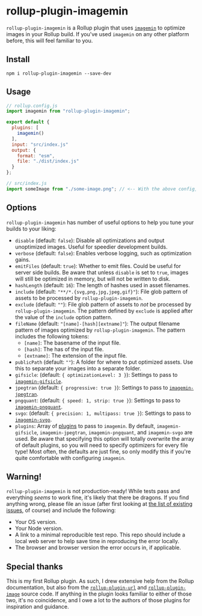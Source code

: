 # rollup-plugin-imagemin

`rollup-plugin-imagemin` is a Rollup plugin that uses [`imagemin`](https://github.com/imagemin/imagemin) to optimize images in your Rollup build. If you've used `imagemin` on any other platform before, this will feel familiar to you.

## Install

```
npm i rollup-plugin-imagemin --save-dev
```

## Usage

```javascript
// rollup.config.js
import imagemin from "rollup-plugin-imagemin";

export default {
  plugins: [
    imagemin()
  ],
  input: "src/index.js"
  output: {
    format: "esm",
    file: "./dist/index.js"
  }
};

// src/index.js
import someImage from "./some-image.png"; // <-- With the above config, this should output an optimized PNG to the dist folder.
```

## Options

`rollup-plugin-imagemin` has number of useful options to help you tune your builds to your liking:

- `disable` (default: `false`): Disable all optimizations and output unoptimized images. Useful for speedier development builds.
- `verbose` (default: `false`): Enables verbose logging, such as optimization gains.
- `emitFiles` (default: `true`): Whether to emit files. Could be useful for server side builds. Be aware that unless `disable` is set to `true`, images will still be optimized in memory, but will not be written to disk.
- `hashLength` (default: `16`): The length of hashes used in asset filenames.
- `include` (default: `"**/*.{svg,png,jpg,jpeg,gif}"`): File glob pattern of assets to be processed by `rollup-plugin-imagemin`.
- `exclude` (default: `""`): File glob pattern of assets to _not_ be processed by `rollup-plugin-imagemin`. The pattern defined by `exclude` is applied after the value of the `include` option pattern.
- `fileName` (default: `"[name]-[hash][extname]"`): The output filename pattern of images optimized by `rollup-plugin-imagemin`. The pattern includes the following tokens:
  - `[name]`: The basename of the input file.
  - `[hash]`: The has of the input file.
  - `[extname]`: The extension of the input file.
- `publicPath` (default: `""`): A folder for where to put optimized assets. Use this to separate your images into a separate folder.
- `gifsicle`: (default: `{ optimizationLevel: 3 }`): Settings to pass to [`imagemin-gifsicle`](https://www.npmjs.com/package/imagemin-gifsicle).
- `jpegtran` (default: `{ progressive: true }`): Settings to pass to [`imagemin-jpegtran`](https://www.npmjs.com/package/imagemin-jpegtran).
- `pngquant`: (default: `{ speed: 1, strip: true }`): Settings to pass to [`imagemin-pngquant`](https://www.npmjs.com/package/imagemin-pngquant).
- `svgo`: (default: `{ precision: 1, multipass: true }`): Settings to pass to [`imagemin-svgo`](https://www.npmjs.com/package/imagemin-svgo).
- `plugins`: Array of [plugins](https://www.npmjs.com/search?q=keywords:imageminplugin) to pass to `imagemin`. By default, `imagemin-gifsicle`, `imagemin-jpegtran`, `imagemin-pngquant`, and `imagemin-svgo` are used. Be aware that specifying this option will totally overwrite the array of default plugins, so you will need to specify optimizers for every file type! Most often, the defaults are just fine, so only modify this if you're quite comfortable with configuring `imagemin`.

## Warning!

`rollup-plugin-imagemin` is not production-ready! While tests pass and everything _seems_ to work fine, it's likely that there be dragons. If you find anything wrong, please file an issue (after first looking at [the list of existing issues](https://github.com/malchata/rollup-plugin-imagemin/issues), of course) and include the following:

- Your OS version.
- Your Node version.
- A link to a minimal reproducible test repo. This repo should include a local web server to help save time in reproducing the error locally.
- The browser and browser version the error occurs in, if applicable.

## Special thanks

This is my first Rollup plugin. As such, I drew extensive help from the Rollup documentation, but also from the [`rollup-plugin-url`](https://github.com/rollup/rollup-plugin-url) and [`rollup-plugin-image`](https://github.com/rollup/rollup-plugin-image) source code. If anything in the plugin looks familiar to either of those two, it's no coincidence, and I owe a lot to the authors of those plugins for inspiration and guidance.
